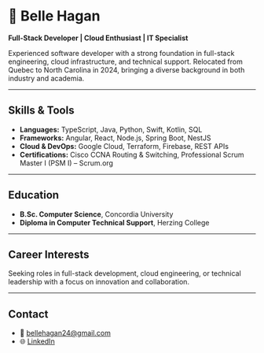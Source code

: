 # 👋 Belle Hagan

**Full-Stack Developer | Cloud Enthusiast | IT Specialist**

Experienced software developer with a strong foundation in full-stack engineering, cloud infrastructure, and technical support. Relocated from Quebec to North Carolina in 2024, bringing a diverse background in both industry and academia.

---

##  Skills & Tools

- **Languages:** TypeScript, Java, Python, Swift, Kotlin, SQL  
- **Frameworks:** Angular, React, Node.js, Spring Boot, NestJS  
- **Cloud & DevOps:** Google Cloud, Terraform, Firebase, REST APIs  
- **Certifications:** Cisco CCNA Routing & Switching, Professional Scrum Master I (PSM I) – Scrum.org

---

##  Education

- **B.Sc. Computer Science**, Concordia University  
- **Diploma in Computer Technical Support**, Herzing College  

---

##  Career Interests

Seeking roles in full-stack development, cloud engineering, or technical leadership with a focus on innovation and collaboration.

---

##  Contact

- 📧 [bellehagan24@gmail.com](mailto:bellehagan24@gmail.com)  
- 🌐 [LinkedIn](https://linkedin.com/in/belle-coder/)


